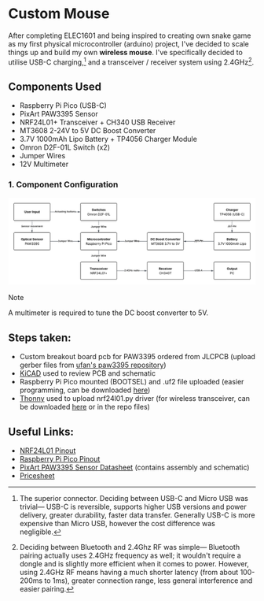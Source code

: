 # Custom Mouse

After completing ELEC1601 and being inspired to creating own snake game as my first physical microcontroller (arduino) project, I've decided to scale things up and build my own **wireless mouse**. I've specifically decided to utilise USB-C charging,[^1] and a transceiver / receiver system using 2.4GHz[^2].

## **Components Used**
- Raspberry Pi Pico (USB-C)
- PixArt PAW3395 Sensor
- NRF24L01+ Transceiver + CH340 USB Receiver
- MT3608 2-24V to 5V DC Boost Converter
- 3.7V 1000mAh Lipo Battery + TP4056 Charger Module
- Omron D2F-01L Switch (x2)
- Jumper Wires
- 12V Multimeter

### 1. **Component Configuration**
![component configuration uml diagram](images/mouse%20component%20config.png)

> [!NOTE]
> A multimeter is required to tune the DC boost converter to 5V.

## **Steps taken:**
- Custom breakout board pcb for PAW3395 ordered from JLCPCB (upload gerber files from [ufan's paw3395 repository](https://github.com/ufan/paw3395_pmw3361_breakout))
- [KiCAD](https://www.kicad.org/download/windows/) used to review PCB and schematic
- Raspberry Pi Pico mounted (BOOTSEL) and .uf2 file uploaded (easier programming, can be downloaded [here](https://www.raspberrypi.com/documentation/microcontrollers/micropython.html))
- [Thonny](https://thonny.org/) used to upload nrf24l01.py driver (for wireless transceiver, can be downloaded [here](https://github.com/micropython/micropython-lib/tree/master/micropython/drivers/radio/nrf24l01) or in the repo files)

## **Useful Links:**
- [NRF24L01 Pinout](https://howtomechatronics.com/wp-content/uploads/2017/02/NRF24L01-Pinout-NRF24L01-PA-LNA-.png)
- [Raspberry Pi Pico Pinout](https://www.raspberrypi.com/documentation/microcontrollers/images/pico-pinout.svg)
- [PixArt PAW3395 Sensor Datasheet](https://www.codico.com/en/mpattachment/file/download/id/1236/) (contains assembly and schematic)
- [Pricesheet](https://1drv.ms/x/c/81566783f4b27a85/Eb886e1THZZElGMRDwNFMZEBl47CX9LvK6eldiMpxhTBGg?e=1K7VTB)

[^1]: The superior connector. Deciding between USB-C and Micro USB was trivial— USB-C is reversible, supports higher USB versions and power delivery, greater durability, faster data transfer. Generally USB-C is more expensive than Micro USB, however the cost difference was negligible.
[^2]: Deciding between Bluetooth and 2.4Ghz RF was simple— Bluetooth pairing actually uses 2.4GHz frequency as well; it wouldn't require a dongle and is slightly more efficient when it comes to power. However, using 2.4GHz RF means having a much shorter latency (from about 100-200ms to 1ms), greater connection range, less general interference and easier pairing.
